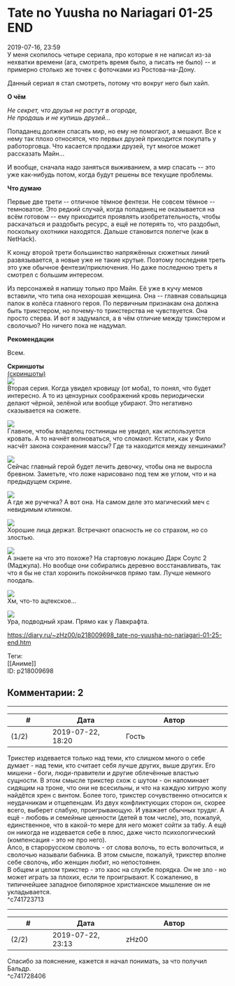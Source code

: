 Tate no Yuusha no Nariagari 01-25 END
=====================================

  
2019-07-16, 23:59  
 У меня скопилось четыре сериала, про которые я не написал из-за нехватки времени (ага, смотреть время было, а писать не было) -- и примерно столько же точек с фоточками из Ростова-на-Дону.   
   
 Данный сериал я стал смотреть, потому что вокруг него был хайп.   
   
  **О чём**    
   
  *Не секрет, что друзья не растут в огороде,   
 Не продашь и не купишь друзей...*    
   
 Попаданец должен спасать мир, но ему не помогают, а мешают. Все к нему так плохо относятся, что первых друзей приходится покупать у работорговца. Что касается продажи друзей, тут многое может рассказать Майн...   
   
 И вообще, сначала надо заняться выживанием, а мир спасать -- это уже как-нибудь потом, когда будут решены все текущие проблемы.   
   
  **Что думаю**    
   
 Первые две трети -- отличное тёмное фентези. Не совсем тёмное -- темноватое. Это редкий случай, когда попаданец не оказывается на всём готовом -- ему приходится проявлять изобретательность, чтобы раскачаться и раздобыть ресурс, а ещё не потерять то, что раздобыл, поскольку охотники находятся. Дальше становится полегче (как в NetHack).   
   
 К концу второй трети большинство напряжённых сюжетных линий развязывается, а новые уже не такие крутые. Поэтому последняя треть это уже обычное фентези/приключения. Но даже последнюю треть я смотрел с большим интересом.   
   
 Из персонажей я напишу только про Майн. Её уже в кучу мемов вставили, что типа она нехорошая женщина. Она -- главная совальщица палок в колёса главного героя. По первичным признакам она должна быть трикстером, но почему-то трикстерства не чувствуется. Она просто стерва. И вот я задумался, а в чём отличие между трикстером и сволочью? Но ничего пока не надумал.   
   
  **Рекомендации**    
   
 Всем.   
   
  **Скриншоты**    
  [(скриншоты)](https://zHz00.diary.ru/p218009698.htm?index=1#linkmore218009698m1)       
  [![](https://i.imgur.com/39BHrysl.jpg)](https://i.imgur.com/39BHrys.jpg)    
 Вторая серия. Когда увидел кровищу (от моба), то понял, что будет интересно. А то из цензурных соображений кровь периодически делают чёрной, зелёной или вообще убирают. Это негативно сказывается на сюжете.   
   
  [![](https://i.imgur.com/nQfvr4Fl.jpg)](https://i.imgur.com/nQfvr4F.jpg)    
 Главное, чтобы владелец гостиницы не увидел, как используется кровать. А то начнёт волноваться, что сломают. Кстати, как у Фило насчёт закона сохранения массы? Где та находится между хеншинами?   
   
  [![](https://i.imgur.com/tfnf7mnl.jpg)](https://i.imgur.com/tfnf7mn.jpg)    
 Сейчас главный герой будет лечить девочку, чтобы она не выросла бревном. Заметьте, что ложе нарисовано под тем же углом, что и на предыдущем скрине.   
   
  [![](https://i.imgur.com/pAL77lcl.jpg)](https://i.imgur.com/pAL77lc.jpg)    
 А где же ручечка? А вот она. На самом деле это магический меч с невидимым клинком.   
   
  [![](https://i.imgur.com/I2PjQNul.jpg)](https://i.imgur.com/I2PjQNu.jpg)    
 Хорошие лица держат. Встречают опасность не со страхом, но со злостью.   
   
  [![](https://i.imgur.com/mHBJu09l.jpg)](https://i.imgur.com/mHBJu09.jpg)    
 А знаете на что это похоже? На стартовую локацию Дарк Соулс 2 (Маджула). Но вообще они собирались деревню восстанавливать, так что я бы не стал хоронить покойничков прямо там. Лучше немного поодаль.   
   
  [![](https://i.imgur.com/bFcQg2Pl.jpg)](https://i.imgur.com/bFcQg2P.jpg)    
 Хм, что-то ацтекское...   
   
  [![](https://i.imgur.com/DA2mVXql.jpg)](https://i.imgur.com/DA2mVXq.jpg)    
 Ура, подводный храм. Прямо как у Лавкрафта.      
  
<https://diary.ru/~zHz00/p218009698_tate-no-yuusha-no-nariagari-01-25-end.htm>  
  
Теги:  
[[Аниме]]  
ID: p218009698  


Комментарии: 2
--------------

  


---



|         #         |              Дата              |                     Автор                     |           ID           |
| --- | --- | --- | --- |
| (1/2) | 2019-07-22, 18:20 | Гость | c741723713 |

  
  Трикстер издевается только над теми, кто слишком много о себе думает - над теми, кто считает себя лучше других, выше других. Его мишени - боги, люди-правители и другие облечённые властью сущности. В этом смысле трикстер схож с шутом - он напоминает сидящим на троне, что они не всесильны, и что на каждую хитрую жопу найдётся хрен с винтом. Более того, трикстер сочувственно относится к неудачникам и отщепенцам. Из двух конфликтующих сторон он, скорее всего, выберет слабую, проигрывающую. И уважает обычных трудяг. А ещё - любовь и семейные ценности (детей в том числе), это, пожалуй, единственное, что в какой-то мере для него может сойти за табу. А ещё он никогда не издевается себе в плюс, даже чисто психологический (компенсация - это не про него).   
 Алсо, в старорусском сволочь - от слова волочь, то есть волочиться, и сволочью называли бабника. В этом смысле, пожалуй, трикстер вполне себе сволочь, ибо женщин любит, но непостоянен.   
 В общем и целом трикстер - это хаос на службе порядка. Он не зло - но может играть за плохих, если те проигрывают. К сожалению, в типичнейшее западное биполярное христианское мышление он не укладывается.    
 ^c741723713

---



|         #         |              Дата              |                     Автор                     |           ID           |
| --- | --- | --- | --- |
| (2/2) | 2019-07-22, 23:13 | zHz00 | c741728406 |

  
 Спасибо за пояснение, кажется я начал понимать, за что получил Бальдр.   
 ^c741728406